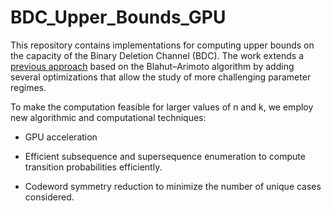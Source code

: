 # BDC_Upper_Bounds_GPU
This repository contains implementations for computing upper bounds on the capacity of the Binary Deletion Channel (BDC). The work extends a [previous approach](https://github.com/ittai-rubinstein/BDC_Upper_Bounds) based on the Blahut–Arimoto algorithm by adding several optimizations that allow the study of more challenging parameter regimes.

To make the computation feasible for larger values of n and k, we employ new algorithmic and computational techniques:

- GPU acceleration

- Efficient subsequence and supersequence enumeration to compute transition probabilities efficiently.

- Codeword symmetry reduction to minimize the number of unique cases considered.


